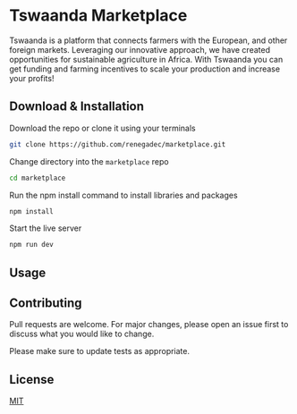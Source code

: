 # Tswaanda Marketplace

Tswaanda is a platform that connects farmers with the European, and other foreign markets. Leveraging our innovative approach, we have created opportunities for sustainable agriculture in Africa. With Tswaanda you can get funding and farming incentives to scale your production and increase your profits!

## Download & Installation

Download the repo or clone it using your terminals

```bash
git clone https://github.com/renegadec/marketplace.git
```

Change directory into the `marketplace` repo

```bash
cd marketplace
```

Run the npm install command to install libraries and packages

```bash
npm install
```

Start the live server

```bash
npm run dev
```

## Usage

## Contributing

Pull requests are welcome. For major changes, please open an issue first
to discuss what you would like to change.

Please make sure to update tests as appropriate.

## License

[MIT](https://choosealicense.com/licenses/mit/)
